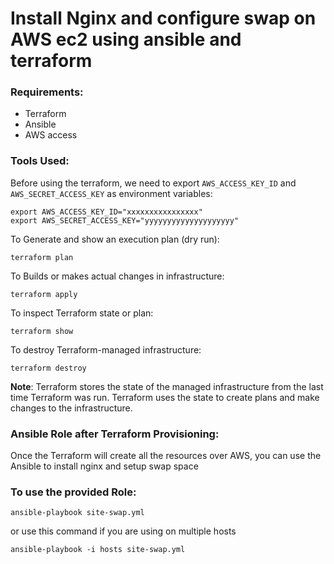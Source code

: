 # Install Nginx and configure swap on AWS ec2 using ansible and terraform

### Requirements:

- Terraform
- Ansible
- AWS access

### Tools Used:
Before using the terraform, we need to export `AWS_ACCESS_KEY_ID` and `AWS_SECRET_ACCESS_KEY` as environment variables:

```
export AWS_ACCESS_KEY_ID="xxxxxxxxxxxxxxxx"
export AWS_SECRET_ACCESS_KEY="yyyyyyyyyyyyyyyyyyyy"
```
To Generate and show an execution plan (dry run):
```
terraform plan
```
To Builds or makes actual changes in infrastructure:
```
terraform apply
```
To inspect Terraform state or plan:
```
terraform show
```
To destroy Terraform-managed infrastructure:
```
terraform destroy
```
**Note**: Terraform stores the state of the managed infrastructure from the last time Terraform was run. Terraform uses the state to create plans and make changes to the infrastructure.

### Ansible Role after Terraform Provisioning:

Once the Terraform will create all the resources over AWS, you can use the Ansible to install nginx and setup swap space

### To use the provided Role:
```shell
ansible-playbook site-swap.yml
```
or use this command if you are using on multiple hosts
```shell
ansible-playbook -i hosts site-swap.yml
```


